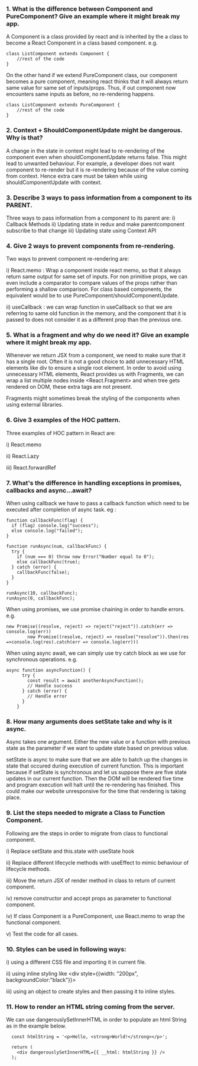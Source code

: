 ### 1. What is the difference between Component and PureComponent? Give an example where it might break my app.

A Component is a class provided by react and is inherited by the a class to become a React Component in a class based component.
e.g.

    class ListComponent extends Component {
		//rest of the code
	}
On the other hand if we extend PureComponent class, our component becomes a pure component, meaning react thinks that it will always return same value for same set of inputs/props. Thus, if out component now encounters same inputs as before, no re-rendering happens.
    
    class ListComponent extends PureComponent {
		//rest of the code
	}
	
### 2. Context + ShouldComponentUpdate might be dangerous. Why is that?
A change in the state in context might lead to re-rendering of the component even when shouldComponentUpdate returns false. This might lead to unwanted behaviour. For example, a developer does not want component to re-render but it is re-rendering because of the value coming from context. Hence extra care must be taken while using shouldComponentUpdate with context.

### 3. Describe 3 ways to pass information from a component to its PARENT.
Three ways to pass information from a component to its parent are:
	i) Callback Methods
	ii) Updating state in redux and make parentcomponent subscribe to that change
	iii) Updating state using Context API

### 4. Give 2 ways to prevent components from re-rendering.
Two ways to prevent component re-rendering are:

i) React.memo : Wrap a component inside react memo, so that it always return same output for same set of inputs. For non primitive props, we can even include a comparator to compare values of the props rather than performing a shallow comparison. For class based components, the equivalent would be to use PureComponent/shouldComponentUpdate.
 
ii) useCallback : we can wrap function in useCallback so that we are referring to same old function in the memory, and the component that it is passed to does not consider it as a different prop than the previous one.
	
### 5. What is a fragment and why do we need it? Give an example where it might break my app.
Whenever we return JSX from a component, we need to make sure that it has a single root. Often it is not a good choice to add unnecessary HTML elements like div to ensure a single root element. In order to avoid using unnecessary HTML elements, React provides us with Fragments, we can wrap a list multiple nodes inside <React.Fragment> and when tree gets rendered on DOM, these extra tags are not present.

 Fragments might sometimes break the styling of the components when using external libraries.
 
### 6. Give 3 examples of the HOC pattern.
Three examples of HOC pattern in React are:

i) React.memo

ii) React.Lazy

iii) React.forwardRef

### 7. What's the difference in handling exceptions in promises, callbacks and async...await?
When using callback we have to pass a callback function which need to be executed after completion of async task.
	eg : 
	
	function callbackFunc(flag) {
	  if (flag) console.log("success");
	  else console.log("failed");
	}

	function runAsync(num, callbackFunc) {
	  try {
		if (num === 0) throw new Error("Number equal to 0");
		else callbackFunc(true);
	  } catch (error) {
		callbackFunc(false);
	  }
	}

	runAsync(10, callbackFunc);
	runAsync(0, callbackFunc);

When using promises, we use promise chaining in order to handle errors.
	e.g. 
	
	new Promise((resolve, reject) => reject("reject")).catch(err => console.log(err))
			new Promise((resolve, reject) => resolve("resolve")).then(res =>console.log(res).catch(err => console.log(err)))
		
When using async await, we can simply use try catch block as we use for synchronous operations.
	e.g. 
	
	async function asyncFunction() {
		  try {
			const result = await anotherAsyncFunction();
			// Handle success
		  } catch (error) {
			// Handle error
		  }
		}
		
### 8. How many arguments does setState take and why is it async.
Async takes one argument. Either the new value or a function with previous state as the parameter if we want to update state based on previous value.

setState is async to make sure that we are able to batch up the changes in state that occured during execution of current function. This is important because if setState is synchronous and let us suppose there are five state updates in our current function. Then the DOM will be rendered five time and program execution will halt until the re-rendering has finished. This could make our website unresponsive for the time that rendering is taking place.

### 9. List the steps needed to migrate a Class to Function Component.
Following are the steps in order to migrate from class to functional component.

i) Replace setState and this.state with useState hook

ii) Replace different lifecycle methods with useEffect to mimic behaviour of lifecycle methods.

iii) Move the return JSX of render method in class to return of current component.

iv) remove constructor and accept props as parameter to functional component.

iv) If class Component is a PureComponent, use React.memo to wrap the functional component.

v) Test the code for all cases.
	
### 10. Styles can be used in following ways:

i) using a different CSS file and importing it in current file.

ii) using inline styling like <div style={{width: "200px", backgroundColor:"black"}}> </div>

iii) using an object to create styles and then passing it to inline styles.

### 11. How to render an HTML string coming from the server.
We can use dangerouslySetInnerHTML in order to populate an html String as in the example below.
	 
	  const htmlString = '<p>Hello, <strong>World!</strong></p>';

	  return (
		<div dangerouslySetInnerHTML={{ __html: htmlString }} />
	  );
